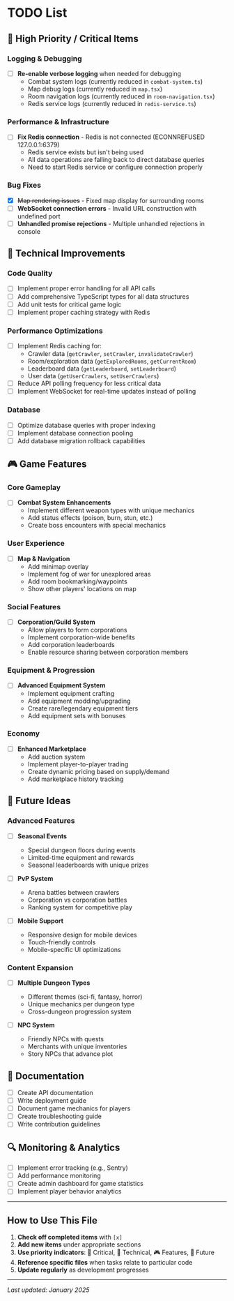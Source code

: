 
# TODO List

## 🚨 High Priority / Critical Items

### Logging & Debugging
- [ ] **Re-enable verbose logging** when needed for debugging
  - Combat system logs (currently reduced in `combat-system.ts`)
  - Map debug logs (currently reduced in `map.tsx`)
  - Room navigation logs (currently reduced in `room-navigation.tsx`)
  - Redis service logs (currently reduced in `redis-service.ts`)

### Performance & Infrastructure
- [ ] **Fix Redis connection** - Redis is not connected (ECONNREFUSED 127.0.0.1:6379)
  - Redis service exists but isn't being used
  - All data operations are falling back to direct database queries
  - Need to start Redis service or configure connection properly

### Bug Fixes
- [x] ~~Map rendering issues~~ - Fixed map display for surrounding rooms
- [ ] **WebSocket connection errors** - Invalid URL construction with undefined port
- [ ] **Unhandled promise rejections** - Multiple unhandled rejections in console

## 🔧 Technical Improvements

### Code Quality
- [ ] Implement proper error handling for all API calls
- [ ] Add comprehensive TypeScript types for all data structures
- [ ] Add unit tests for critical game logic
- [ ] Implement proper caching strategy with Redis

### Performance Optimizations
- [ ] Implement Redis caching for:
  - Crawler data (`getCrawler`, `setCrawler`, `invalidateCrawler`)
  - Room/exploration data (`getExploredRooms`, `getCurrentRoom`)
  - Leaderboard data (`getLeaderboard`, `setLeaderboard`)
  - User data (`getUserCrawlers`, `setUserCrawlers`)
- [ ] Reduce API polling frequency for less critical data
- [ ] Implement WebSocket for real-time updates instead of polling

### Database
- [ ] Optimize database queries with proper indexing
- [ ] Implement database connection pooling
- [ ] Add database migration rollback capabilities

## 🎮 Game Features

### Core Gameplay
- [ ] **Combat System Enhancements**
  - Implement different weapon types with unique mechanics
  - Add status effects (poison, burn, stun, etc.)
  - Create boss encounters with special mechanics

### User Experience
- [ ] **Map & Navigation**
  - Add minimap overlay
  - Implement fog of war for unexplored areas
  - Add room bookmarking/waypoints
  - Show other players' locations on map

### Social Features
- [ ] **Corporation/Guild System**
  - Allow players to form corporations
  - Implement corporation-wide benefits
  - Add corporation leaderboards
  - Enable resource sharing between corporation members

### Equipment & Progression
- [ ] **Advanced Equipment System**
  - Implement equipment crafting
  - Add equipment modding/upgrading
  - Create rare/legendary equipment tiers
  - Add equipment sets with bonuses

### Economy
- [ ] **Enhanced Marketplace**
  - Add auction system
  - Implement player-to-player trading
  - Create dynamic pricing based on supply/demand
  - Add marketplace history tracking

## 🔮 Future Ideas

### Advanced Features
- [ ] **Seasonal Events**
  - Special dungeon floors during events
  - Limited-time equipment and rewards
  - Seasonal leaderboards with unique prizes

- [ ] **PvP System**
  - Arena battles between crawlers
  - Corporation vs corporation battles
  - Ranking system for competitive play

- [ ] **Mobile Support**
  - Responsive design for mobile devices
  - Touch-friendly controls
  - Mobile-specific UI optimizations

### Content Expansion
- [ ] **Multiple Dungeon Types**
  - Different themes (sci-fi, fantasy, horror)
  - Unique mechanics per dungeon type
  - Cross-dungeon progression system

- [ ] **NPC System**
  - Friendly NPCs with quests
  - Merchants with unique inventories
  - Story NPCs that advance plot

## 📝 Documentation

- [ ] Create API documentation
- [ ] Write deployment guide
- [ ] Document game mechanics for players
- [ ] Create troubleshooting guide
- [ ] Write contribution guidelines

## 🔍 Monitoring & Analytics

- [ ] Implement error tracking (e.g., Sentry)
- [ ] Add performance monitoring
- [ ] Create admin dashboard for game statistics
- [ ] Implement player behavior analytics

---

## How to Use This File

1. **Check off completed items** with `[x]`
2. **Add new items** under appropriate sections
3. **Use priority indicators**: 🚨 Critical, 🔧 Technical, 🎮 Features, 🔮 Future
4. **Reference specific files** when tasks relate to particular code
5. **Update regularly** as development progresses

---

*Last updated: January 2025*

